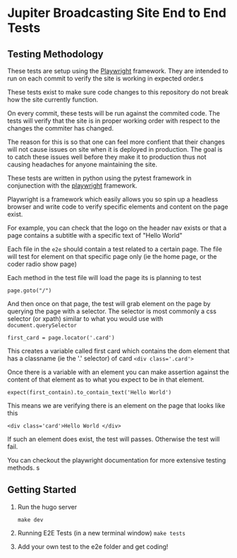 # Jupiter Broadcasting Site End to End Tests

## Testing Methodology
These tests are setup using the [Playwright](https://playwright.dev/python/docs/writing-tests) framework. They are intended to run on each commit to verify the site is working in expected order.s

These tests exist to make sure code changes to this repository do not break how the site currently function. 

On every commit, these tests will be run against the commited code. The tests will verify that the site is in proper working order with respect to the changes the commiter has changed.

The reason for this is so that one can feel more confient that their changes will not cause issues on site when it is deployed in production. The goal is to catch these issues well before they make it to production thus not causing headaches for anyone maintaining the site.


These tests are written in python using the pytest framework in conjunection with the [playwright](https://playwright.dev/python/docs/writing-tests) framework.

Playwright is a framework which easily allows you so spin up a headless browser and write code to verify specific elements and content on the page exist. 

For example, you can check that the logo on the header nav exists or that a page contains a subtitle with a specific text of "Hello World"

Each file in the `e2e` should contain a test related to a certain page. The file will test for element on that specific page only (ie the home page, or the coder radio show page)

Each method in the test file will load the page its is planning to test 
```
page.goto("/")
```

And then once on that page, the test will grab element on the page by querying the page with a selector. The selector is most commonly a css selector (or xpath) similar to what you would use with `document.querySelector`
```
first_card = page.locator('.card')
```
This creates a variable called first card which contains the dom element that has a classname (ie the '.' selector) of card `<div class='.card'>`

Once there is a variable with an element you can make assertion against the content of that element as to what you expect to be in that element.
```
expect(first_contain).to_contain_text('Hello World')
```

This means we are verifying there is an element on the page that looks like this
```
<div class='card'>Hello World </div>
```

If such an element does exist, the test will passes. Otherwise the test will fail.

You can checkout the playwright documentation for more extensive testing methods. s

## Getting Started


1. Run the hugo server

    `make dev`

2. Running E2E Tests (in a new terminal window)
    `make tests`

3. Add your own test to the e2e folder and get coding!

